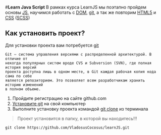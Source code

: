 #**Learn Java Script**
В рамках курса LearnJS мы поэтапно пройдем основы [JS](https://developer.mozilla.org/en-US/docs/Web/JavaScript), научимся работать с [DOM](https://www.w3schools.com/js/js_htmldom.asp), [git](https://git-scm.com/docs/), а так же повторим [HTML5](https://devdocs.io/html/) и [CSS](https://developer.mozilla.org/en-US/docs/Web/CSS) ([SCSS](https://sass-lang.com))
## Как установить проект?
Для установки проекта вам потребуется [git](https://git-scm.com/docs/)


    Git — система управления версиями с распределенной архитектурой. В отличие от
    некогда популярных систем вроде CVS и Subversion (SVN), где полная история версий
    проекта доступна лишь в одном месте, в Git каждая рабочая копия кода сама по себе
    является репозиторием. Это позволяет всем разработчикам хранить историю изменений
    в полном объеме.

1. Пройдите регистрацию на сайте github.com
2. [Установите git](https://git-scm.com/book/ru/v2/Введение-Установка-Git) на свой компьютер 
3. Выполните установку проекта командой [git clone](https://git-scm.com/docs/git-clone) из терминала
> Проект установится в папку, в которой вы находитесь!!!


    git clone https://github.com/VladosusCocosus/learnJS.git

